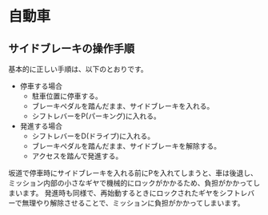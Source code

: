 # 自動車


## サイドブレーキの操作手順

基本的に正しい手順は、以下のとおりです。

- 停車する場合
    - 駐車位置に停車する。
    - ブレーキペダルを踏んだまま、サイドブレーキを入れる。
    - シフトレバーをP(パーキング)に入れる。
- 発進する場合
    - シフトレバーをD(ドライブ)に入れる。
    - ブレーキペダルを踏んだまま、サイドブレーキを解除する。
    - アクセスを踏んで発進する。

坂道で停車時にサイドブレーキを入れる前にPを入れてしまうと、車は後退し、ミッション内部の小さなギヤで機械的にロックがかかるため、負担がかかってしまいます。
発進時も同様で、再始動するときにロックされたギヤをシフトレバーで無理やり解除させることで、ミッションに負担がかかってしまいます。



